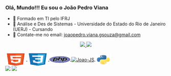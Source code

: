 ### Olá, Mundo!!! Eu sou o João Pedro Viana
- 🔭 Formado em TI pelo IFRJ
- 🌱 Análise e Des de Sistemas - Universidade do Estado do Rio de Janeiro (UERJ) - Cursando
- 💬 Contate-me no email: joaopedro.viana.gsouza@gmail.com

<div align="center">
  <a href="https://github.com/JoaoZalli">
  <img height="180em" src="https://github-readme-stats.vercel.app/api?username=JoaoZalli&show_icons=true&theme=gruvbox&include_all_commits=true&count_private=true"/>
  <img height="180em" src="https://github-readme-stats.vercel.app/api/top-langs/?username=JoaoZalli&layout=compact&langs_count=7&theme=gruvbox"/>
</div>
<div style="display: inline_block"><br>
  <img align="center" alt="Joao-HTML" height="40" width="65" src="https://raw.githubusercontent.com/devicons/devicon/master/icons/html5/html5-original.svg">
  <img align="center" alt="Joao-CSS" height="40" width="65" src="https://raw.githubusercontent.com/devicons/devicon/master/icons/css3/css3-original.svg">
  <img align="center" alt="Joao-PHP" height="40" width="65" src="https://raw.githubusercontent.com/devicons/devicon/master/icons/php/php-original.svg">
  <img align="center" alt="Joao-JS" height="35" width="50" src="https://cdn.jsdelivr.net/gh/devicons/devicon/icons/javascript/javascript-original.svg">
  <img align="center" alt="Joao-JS" height="35" width="50" src="https://raw.githubusercontent.com/devicons/devicon/master/icons/python/python-original.svg">

</div>
<div>
   <a href = "mailto:joaopedro.viana.gsouza@gmail.com"><img src="https://img.shields.io/badge/Gmail-D14836?style=for-the-badge&logo=gmail&logoColor=white"></a>
   <a href="https://www.linkedin.com/in/joao-pedro-gon%C3%A7alves-viana-de-souza-a33a84242/" target="_blank"><img src="https://img.shields.io/badge/-LinkedIn-%230077B5?style=for-the-badge&logo=linkedin&logoColor=white" target="_blank"></a> 
</div>
